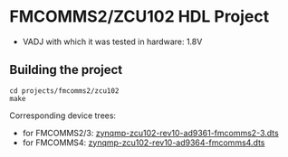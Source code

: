 <!-- no_build_example, no_no_os -->

# FMCOMMS2/ZCU102 HDL Project

- VADJ with which it was tested in hardware: 1.8V

## Building the project

```
cd projects/fmcomms2/zcu102
make
```

Corresponding device trees:

- for FMCOMMS2/3: [zynqmp-zcu102-rev10-ad9361-fmcomms2-3.dts](https://github.com/analogdevicesinc/linux/blob/main/arch/arm64/boot/dts/xilinx/zynqmp-zcu102-rev10-ad9361-fmcomms2-3.dts)
- for FMCOMMS4: [zynqmp-zcu102-rev10-ad9364-fmcomms4.dts](https://github.com/analogdevicesinc/linux/blob/main/arch/arm64/boot/dts/xilinx/zynqmp-zcu102-rev10-ad9364-fmcomms4.dts)